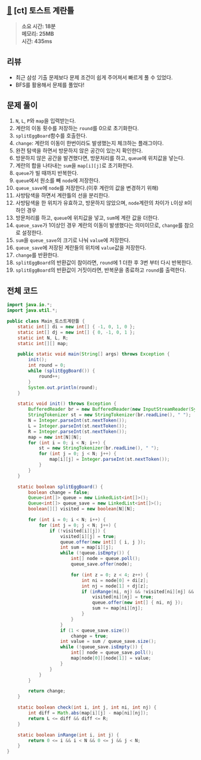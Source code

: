 ## [🍳](https://www.codetree.ai/training-field/frequent-problems/problems/toast-eggmold/description) [ct] 토스트 계란틀

> **소요 시간: 18분<br>
> 메모리: 25MB<br>
> 시간: 435ms**

## 리뷰
- 최근 삼성 기출 문제보다 문제 조건이 쉽게 주어져서 빠르게 풀 수 있었다.
- BFS를 활용해서 문제를 풀었다!

## 문제 풀이
1. `N`, `L`, `P`와 `map`을 입력받는다.
2. 계란의 이동 횟수를 저장하는 `round`를 0으로 초기화한다.
3. `splitEggBoard`함수를 호출한다.
4. `change`: 계란의 이동이 한번이라도 발생했는지 체크하는 플래그이다.
5. 완전 탐색을 하면서 방문하지 않은 공간이 있는지 확인한다.
6. 방문하지 않은 공간을 발견했다면, 방문처리를 하고, `queue`에 위치값을 넣는다.
7. 계란의 합을 나타내는 `sum`을 `map[i][j]`로 초기화한다.
8. `queue`가 빌 때까지 반복한다.
 1. `queue`에서 원소를 빼 `node`에 저장한다.
 2. `queue_save`에 `node`를 저장한다.(이후 계란의 값을 변경하기 위해)
 3. 사방탐색을 하면서 계란틀의 선을 분리한다.
  1. 사방탐색을 한 위치가 유효하고, 방문하지 않았으며, `node`계란의 차이가 `L`이상 `R`이하인 경우
  2. 방문처리를 하고, `queue`에 위치값을 넣고, `sum`에 계란 값을 더한다.
 3. `queue_save`가 1이상인 경우 계란의 이동이 발생했다는 의미이므로, `change`를 참으로 설정한다.
 4. `sum`을 `queue_save`의 크기로 나눠 `value`에 저장한다.
 5. `queue_save`에 저장된 계란들의 위치에 `value`값을 저장한다.
 6. `change`를 반환한다.
9. `splitEggBoard`의 반환값이 참이라면, `round`에 1 더한 후 3번 부터 다시 반복한다.
10. `splitEggBoard`의 반환값이 거짓이라면, 반복문을 종료하고 `round`를 출력한다.

## 전체 코드
```java
import java.io.*;
import java.util.*;

public class Main_토스트계란틀 {
	static int[] di = new int[] { -1, 0, 1, 0 };
	static int[] dj = new int[] { 0, -1, 0, 1 };
	static int N, L, R;
	static int[][] map;

	public static void main(String[] args) throws Exception {
		init();
		int round = 0;
		while (splitEggBoard()) {
			round++;
		}
		System.out.println(round);
	}

	static void init() throws Exception {
		BufferedReader br = new BufferedReader(new InputStreamReader(System.in));
		StringTokenizer st = new StringTokenizer(br.readLine(), " ");
		N = Integer.parseInt(st.nextToken());
		L = Integer.parseInt(st.nextToken());
		R = Integer.parseInt(st.nextToken());
		map = new int[N][N];
		for (int i = 0; i < N; i++) {
			st = new StringTokenizer(br.readLine(), " ");
			for (int j = 0; j < N; j++) {
				map[i][j] = Integer.parseInt(st.nextToken());
			}
		}
	}

	static boolean splitEggBoard() {
		boolean change = false;
		Queue<int[]> queue = new LinkedList<int[]>();
		Queue<int[]> queue_save = new LinkedList<int[]>();
		boolean[][] visited = new boolean[N][N];

		for (int i = 0; i < N; i++) {
			for (int j = 0; j < N; j++) {
				if (!visited[i][j]) {
					visited[i][j] = true;
					queue.offer(new int[] { i, j });
					int sum = map[i][j];
					while (!queue.isEmpty()) {
						int[] node = queue.poll();
						queue_save.offer(node);

						for (int z = 0; z < 4; z++) {
							int ni = node[0] + di[z];
							int nj = node[1] + dj[z];
							if (inRange(ni, nj) && !visited[ni][nj] && check(node[0], node[1], ni, nj)) {
								visited[ni][nj] = true;
								queue.offer(new int[] { ni, nj });
								sum += map[ni][nj];
							}
						}
					}
					if (1 < queue_save.size())
						change = true;
					int value = sum / queue_save.size();
					while (!queue_save.isEmpty()) {
						int[] node = queue_save.poll();
						map[node[0]][node[1]] = value;
					}
				}
			}
		}

		return change;
	}

	static boolean check(int i, int j, int ni, int nj) {
		int diff = Math.abs(map[i][j] - map[ni][nj]);
		return L <= diff && diff <= R;
	}

	static boolean inRange(int i, int j) {
		return 0 <= i && i < N && 0 <= j && j < N;
	}
}
```
